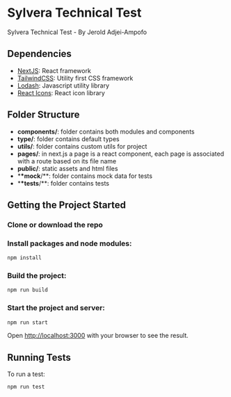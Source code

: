 # Sylvera Technical Test

Sylvera Technical Test - By Jerold Adjei-Ampofo

## Dependencies

- [NextJS](https://nextjs.org/): React framework
- [TailwindCSS](https://tailwindcss.com/): Utility first CSS framework
- [Lodash](https://lodash.com/): Javascript utility library
- [React Icons](https://react-icons.github.io/react-icons): React icon library

## Folder Structure

- **components/**: folder contains both modules and components
- **type/**: folder contains default types
- **utils/**: folder contains custom utils for project
- **pages/**: in next.js a page is a react component, each page is associated with a route based on its file name
- **public/**: static assets and html files
- \***\*mock**/\*\*: folder contains mock data for tests
- \***\*tests**/\*\*: folder contains tests

## Getting the Project Started

### Clone or download the repo

### Install packages and node modules:

```bash
npm install
```

### Build the project:

```bash
npm run build
```

### Start the project and server:

```bash
npm run start
```

Open [http://localhost:3000](http://localhost:3000) with your browser to see the result.

## Running Tests

To run a test:

```bash
npm run test
```
